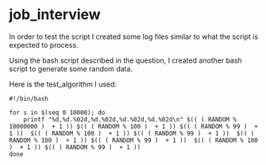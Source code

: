 # job_interview

In order to test the script I created some log files similar to what the script is expected to process.

Using the bash script described in the question, I created another bash script to generate some random data.

Here is the test_algorithm I used:

```
#!/bin/bash

for s in $(seq 0 10000); do
	printf "%d,%d.%02d,%d.%02d,%d.%02d,%d.%02d\n" $(( ( RANDOM % 10000000 )  + 1 )) $(( ( RANDOM % 100 )  + 1 )) $(( ( RANDOM % 99 )  + 1 ))  $(( ( RANDOM % 100 )  + 1 )) $(( ( RANDOM % 99 )  + 1 ))  $(( ( RANDOM % 100 )  + 1 )) $(( ( RANDOM % 99 )  + 1 ))  $(( ( RANDOM % 100 )  + 1 )) $(( ( RANDOM % 99 )  + 1 ))
done
```

